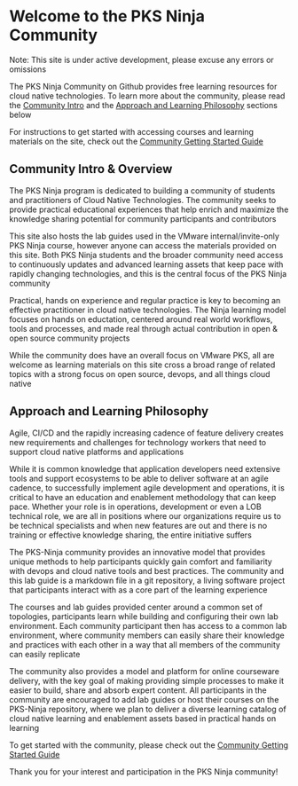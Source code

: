 # Welcome to the PKS Ninja Community

Note: This site is under active development, please excuse any errors or omissions

The PKS Ninja Community on Github provides free learning resources for cloud native technologies. To learn more about the community, please read the [Community Intro]() and the [Approach and Learning Philosophy]() sections below

For instructions to get started with accessing courses and learning materials on the site, check out the [Community Getting Started Guide](https://github.com/CNA-Tech/PKS-Ninja/tree/master/Courses/GettingStarted-GS3861)

## Community Intro & Overview

The PKS Ninja program is dedicated to building a community of students and practitioners of Cloud Native Technologies. The community seeks to provide practical educational experiences that help enrich and maximize the knowledge sharing potential for community participants and contributors

This site also hosts the lab guides used in the VMware internal/invite-only PKS Ninja course, however anyone can access the materials provided on this site. Both PKS Ninja students and the broader community need access to continuously updates and advanced learning assets that keep pace with rapidly changing technologies, and this is the central focus of the PKS Ninja community

Practical, hands on experience and regular practice is key to becoming an effective practitioner in cloud native technologies. The Ninja learning model focuses on hands on eductation, centered around real world workflows, tools and processes, and made real through actual contribution in open & open source community projects

While the community does have an overall focus on VMware PKS, all are welcome as learning materials on this site cross a broad range of related topics with a strong focus on open source, devops, and all things cloud native

## Approach and Learning Philosophy

Agile, CI/CD and the rapidly increasing cadence of feature delivery creates new requirements and challenges for technology workers that need to support cloud native platforms and applications

While it is common knowledge that application developers need extensive tools and support ecosystems to be able to deliver software at an agile cadence, to successfully implement agile development and operations, it is critical to have an education and enablement methodology that can keep pace. Whether your role is in operations, development or even a LOB technical role, we are all in positions where our organizations require us to be technical specialists and when new features are out and there is no training or effective knowledge sharing, the entire initiative suffers

The PKS-Ninja community provides an innovative model that provides unique methods to help participants quickly gain comfort and familiarity with devops and cloud native tools and best practices. The community and this lab guide is a markdown file in a git repository, a living software project that participants interact with as a core part of the learning experience

The courses and lab guides provided center around a common set of topologies, participants learn while building and configuring their own lab environment. Each community participant then has access to a common lab environment, where community members can easily share their knowledge and practices with each other in a way that all members of the community can easily replicate

The community also provides a model and platform for online courseware delivery, with the key goal of making providing simple processes to make it easier to build, share and absorb expert content. All participants in the community are encouraged to add lab guides or host their courses on the PKS-Ninja repository, where we plan to deliver a diverse learning catalog of cloud native learning and enablement assets based in practical hands on learning

To get started with the community, please check out the [Community Getting Started Guide](https://github.com/CNA-Tech/PKS-Ninja/tree/master/Courses/GettingStarted-GS3861)

Thank you for your interest and participation in the PKS Ninja community!
